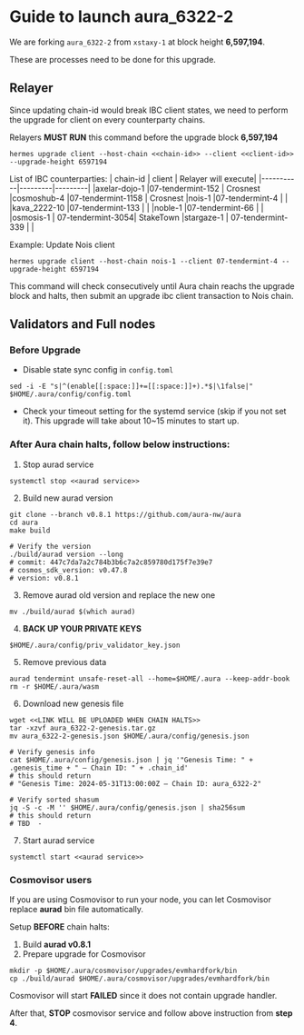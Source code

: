 # Guide to launch aura_6322-2

We are forking `aura_6322-2` from `xstaxy-1` at block height **6,597,194**.

These are processes need to be done for this upgrade.

## Relayer

Since updating chain-id would break IBC client states, we need to perform the upgrade for client on every counterparty chains.

Relayers **MUST RUN** this command before the upgrade block **6,597,194**

```
hermes upgrade client --host-chain <<chain-id>> --client <<client-id>> --upgrade-height 6597194
```
List of IBC counterparties:
| chain-id  | client  | Relayer will execute|
|-----------|---------|---------|
|axelar-dojo-1     |07-tendermint-152  | Crosnest
|cosmoshub-4  |07-tendermint-1158 | Crosnest
|nois-1      |07-tendermint-4    |  |
|kava_2222-10       |07-tendermint-133  | |
|noble-1      |07-tendermint-66   | |
|osmosis-1  | 07-tendermint-3054| StakeTown
|stargaze-1 | 07-tendermint-339 | |

Example: Update Nois client 
```
hermes upgrade client --host-chain nois-1 --client 07-tendermint-4 --upgrade-height 6597194
```
This command will check consecutively until Aura chain reachs the upgrade block and halts, then submit an upgrade ibc client transaction to Nois chain.


## Validators and Full nodes

### Before Upgrade
- Disable state sync config in ```config.toml```
```
sed -i -E "s|^(enable[[:space:]]+=[[:space:]]+).*$|\1false|" $HOME/.aura/config/config.toml
```
- Check your timeout setting for the systemd service (skip if you not set it). This upgrade will take about 10~15 minutes to start up.

### After Aura chain halts, follow below instructions: 

1. Stop aurad service
```
systemctl stop <<aurad service>>
```
2. Build new aurad version
```
git clone --branch v0.8.1 https://github.com/aura-nw/aura
cd aura
make build

# Verify the version
./build/aurad version --long
# commit: 447c7da7a2c784b3b6c7a2c859780d175f7e39e7
# cosmos_sdk_version: v0.47.8
# version: v0.8.1
```
3. Remove aurad old version and replace the new one
```
mv ./build/aurad $(which aurad)
```
4. **BACK UP YOUR PRIVATE KEYS**
```
$HOME/.aura/config/priv_validator_key.json
```

5. Remove previous data
```
aurad tendermint unsafe-reset-all --home=$HOME/.aura --keep-addr-book
rm -r $HOME/.aura/wasm
```
6. Download new genesis file
```
wget <<LINK WILL BE UPLOADED WHEN CHAIN HALTS>>
tar -xzvf aura_6322-2-genesis.tar.gz
mv aura_6322-2-genesis.json $HOME/.aura/config/genesis.json

# Verify genesis info
cat $HOME/.aura/config/genesis.json | jq '"Genesis Time: " + .genesis_time + " — Chain ID: " + .chain_id'
# this should return
# "Genesis Time: 2024-05-31T13:00:00Z — Chain ID: aura_6322-2"

# Verify sorted shasum
jq -S -c -M '' $HOME/.aura/config/genesis.json | sha256sum
# this should return
# TBD  -
```
7. Start aurad service
```
systemctl start <<aurad service>>
```

### Cosmovisor users

If you are using Cosmovisor to run your node, you can let Cosmovisor replace **aurad** bin file automatically.

Setup **BEFORE** chain halts:
1. Build **aurad v0.8.1** 
2. Prepare upgrade for Cosmovisor
```
mkdir -p $HOME/.aura/cosmovisor/upgrades/evmhardfork/bin
cp ./build/aurad $HOME/.aura/cosmovisor/upgrades/evmhardfork/bin
```

Cosmovisor will start **FAILED** since it does not contain upgrade handler.

After that, **STOP** cosmovisor service and follow above instruction from **step 4**.